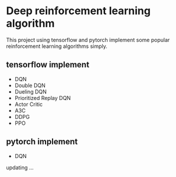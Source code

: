 # Deep reinforcement learning algorithm 

This project using tensorflow and pytorch implement some popular reinforcement learning algorithms simply.


## tensorflow implement

- DQN
- Double DQN
- Dueling DQN
- Prioritized Replay DQN
- Actor Critic
- A3C
- DDPG
- PPO

## pytorch implement

- DQN

updating ...


